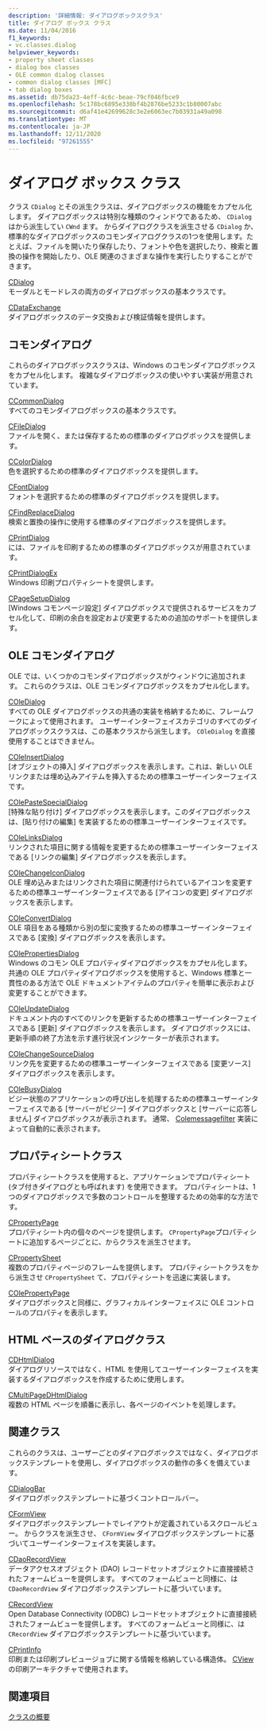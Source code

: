```yaml
---
description: '詳細情報: ダイアログボックスクラス'
title: ダイアログ ボックス クラス
ms.date: 11/04/2016
f1_keywords:
- vc.classes.dialog
helpviewer_keywords:
- property sheet classes
- dialog box classes
- OLE common dialog classes
- common dialog classes [MFC]
- tab dialog boxes
ms.assetid: db75da23-4eff-4c6c-beae-79cf046fbce9
ms.openlocfilehash: 5c178bc6895e338bf4b2876be5233c1b80007abc
ms.sourcegitcommit: d6af41e42699628c3e2e6063ec7b03931a49a098
ms.translationtype: MT
ms.contentlocale: ja-JP
ms.lasthandoff: 12/11/2020
ms.locfileid: "97261555"
---
```

# <a name="dialog-box-classes"></a>ダイアログ ボックス クラス

クラス `CDialog` とその派生クラスは、ダイアログボックスの機能をカプセル化します。 ダイアログボックスは特別な種類のウィンドウであるため、 `CDialog` はから派生してい `CWnd` ます。 からダイアログクラスを派生させる `CDialog` か、標準的なダイアログボックスのコモンダイアログクラスの1つを使用します。たとえば、ファイルを開いたり保存したり、フォントや色を選択したり、検索と置換の操作を開始したり、OLE 関連のさまざまな操作を実行したりすることができます。

[CDialog](reference/cdialog-class.md)<br/>
モーダルとモードレスの両方のダイアログボックスの基本クラスです。

[CDataExchange](reference/cdataexchange-class.md)<br/>
ダイアログボックスのデータ交換および検証情報を提供します。

## <a name="common-dialogs"></a>コモンダイアログ

これらのダイアログボックスクラスは、Windows のコモンダイアログボックスをカプセル化します。 複雑なダイアログボックスの使いやすい実装が用意されています。

[CCommonDialog](reference/ccommondialog-class.md)<br/>
すべてのコモンダイアログボックスの基本クラスです。

[CFileDialog](reference/cfiledialog-class.md)<br/>
ファイルを開く、または保存するための標準のダイアログボックスを提供します。

[CColorDialog](reference/ccolordialog-class.md)<br/>
色を選択するための標準のダイアログボックスを提供します。

[CFontDialog](reference/cfontdialog-class.md)<br/>
フォントを選択するための標準のダイアログボックスを提供します。

[CFindReplaceDialog](reference/cfindreplacedialog-class.md)<br/>
検索と置換の操作に使用する標準のダイアログボックスを提供します。

[CPrintDialog](reference/cprintdialog-class.md)<br/>
には、ファイルを印刷するための標準のダイアログボックスが用意されています。

[CPrintDialogEx](reference/cprintdialogex-class.md)<br/>
Windows 印刷プロパティシートを提供します。

[CPageSetupDialog](reference/cpagesetupdialog-class.md)<br/>
[Windows コモンページ設定] ダイアログボックスで提供されるサービスをカプセル化して、印刷の余白を設定および変更するための追加のサポートを提供します。

## <a name="ole-common-dialogs"></a>OLE コモンダイアログ

OLE では、いくつかのコモンダイアログボックスがウィンドウに追加されます。 これらのクラスは、OLE コモンダイアログボックスをカプセル化します。

[COleDialog](reference/coledialog-class.md)<br/>
すべての OLE ダイアログボックスの共通の実装を格納するために、フレームワークによって使用されます。 ユーザーインターフェイスカテゴリのすべてのダイアログボックスクラスは、この基本クラスから派生します。 `COleDialog` を直接使用することはできません。

[COleInsertDialog](reference/coleinsertdialog-class.md)<br/>
[オブジェクトの挿入] ダイアログボックスを表示します。これは、新しい OLE リンクまたは埋め込みアイテムを挿入するための標準ユーザーインターフェイスです。

[COlePasteSpecialDialog](reference/colepastespecialdialog-class.md)<br/>
[特殊な貼り付け] ダイアログボックスを表示します。このダイアログボックスは、[貼り付けの編集] を実装するための標準ユーザーインターフェイスです。

[COleLinksDialog](reference/colelinksdialog-class.md)<br/>
リンクされた項目に関する情報を変更するための標準ユーザーインターフェイスである [リンクの編集] ダイアログボックスを表示します。

[COleChangeIconDialog](reference/colechangeicondialog-class.md)<br/>
OLE 埋め込みまたはリンクされた項目に関連付けられているアイコンを変更するための標準ユーザーインターフェイスである [アイコンの変更] ダイアログボックスを表示します。

[COleConvertDialog](reference/coleconvertdialog-class.md)<br/>
OLE 項目をある種類から別の型に変換するための標準ユーザーインターフェイスである [変換] ダイアログボックスを表示します。

[COlePropertiesDialog](reference/colepropertiesdialog-class.md)<br/>
Windows のコモン OLE プロパティダイアログボックスをカプセル化します。 共通の OLE プロパティダイアログボックスを使用すると、Windows 標準と一貫性のある方法で OLE ドキュメントアイテムのプロパティを簡単に表示および変更することができます。

[COleUpdateDialog](reference/coleupdatedialog-class.md)<br/>
ドキュメント内のすべてのリンクを更新するための標準ユーザーインターフェイスである [更新] ダイアログボックスを表示します。 ダイアログボックスには、更新手順の終了方法を示す進行状況インジケーターが表示されます。

[COleChangeSourceDialog](reference/colechangesourcedialog-class.md)<br/>
リンク先を変更するための標準ユーザーインターフェイスである [変更ソース] ダイアログボックスを表示します。

[COleBusyDialog](reference/colebusydialog-class.md)<br/>
ビジー状態のアプリケーションの呼び出しを処理するための標準ユーザーインターフェイスである [サーバーがビジー] ダイアログボックスと [サーバーに応答しません] ダイアログボックスが表示されます。 通常、 [Colemessagefilter](reference/colemessagefilter-class.md) 実装によって自動的に表示されます。

## <a name="property-sheet-classes"></a>プロパティシートクラス

プロパティシートクラスを使用すると、アプリケーションでプロパティシート (タブ付きダイアログとも呼ばれます) を使用できます。 プロパティシートは、1つのダイアログボックスで多数のコントロールを整理するための効率的な方法です。

[CPropertyPage](reference/cpropertypage-class.md)<br/>
プロパティシート内の個々のページを提供します。 `CPropertyPage`プロパティシートに追加するページごとに、からクラスを派生させます。

[CPropertySheet](reference/cpropertysheet-class.md)<br/>
複数のプロパティページのフレームを提供します。 プロパティシートクラスをから派生させ `CPropertySheet` て、プロパティシートを迅速に実装します。

[COlePropertyPage](reference/colepropertypage-class.md)<br/>
ダイアログボックスと同様に、グラフィカルインターフェイスに OLE コントロールのプロパティを表示します。

## <a name="html-based-dialog-classes"></a>HTML ベースのダイアログクラス

[CDHtmlDialog](reference/cdhtmldialog-class.md)<br/>
ダイアログリソースではなく、HTML を使用してユーザーインターフェイスを実装するダイアログボックスを作成するために使用します。

[CMultiPageDHtmlDialog](reference/cmultipagedhtmldialog-class.md)<br/>
複数の HTML ページを順番に表示し、各ページのイベントを処理します。

## <a name="related-classes"></a>関連クラス

これらのクラスは、ユーザーごとのダイアログボックスではなく、ダイアログボックステンプレートを使用し、ダイアログボックスの動作の多くを備えています。

[CDialogBar](reference/cdialogbar-class.md)<br/>
ダイアログボックステンプレートに基づくコントロールバー。

[CFormView](reference/cformview-class.md)<br/>
ダイアログボックステンプレートでレイアウトが定義されているスクロールビュー。 からクラスを派生させ、 `CFormView` ダイアログボックステンプレートに基づいてユーザーインターフェイスを実装します。

[CDaoRecordView](reference/cdaorecordview-class.md)<br/>
データアクセスオブジェクト (DAO) レコードセットオブジェクトに直接接続されたフォームビューを提供します。 すべてのフォームビューと同様に、は `CDaoRecordView` ダイアログボックステンプレートに基づいています。

[CRecordView](reference/crecordview-class.md)<br/>
Open Database Connectivity (ODBC) レコードセットオブジェクトに直接接続されたフォームビューを提供します。 すべてのフォームビューと同様に、は `CRecordView` ダイアログボックステンプレートに基づいています。

[CPrintInfo](reference/cprintinfo-structure.md)<br/>
印刷または印刷プレビュージョブに関する情報を格納している構造体。 [CView](reference/cview-class.md)の印刷アーキテクチャで使用されます。

## <a name="see-also"></a>関連項目

[クラスの概要](class-library-overview.md)
